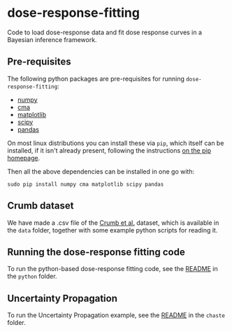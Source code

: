 # dose-response-fitting
Code to load dose-response data and fit dose response curves in a Bayesian inference framework.

## Pre-requisites

The following python packages are pre-requisites for running `dose-response-fitting`:
 * [numpy](http://www.numpy.org/)
 * [cma](https://www.lri.fr/~hansen/cmaes_inmatlab.html#python)
 * [matplotlib](http://matplotlib.org/)
 * [scipy](https://www.scipy.org/)
 * [pandas](http://pandas.pydata.org/)
 
On most linux distributions you can install these via `pip`, which itself can be installed, if it isn't already present, following the instructions [on the pip homepage](https://pip.pypa.io/en/latest/installing/).

Then all the above dependencies can be installed in one go with:
```
sudo pip install numpy cma matplotlib scipy pandas
```

## Crumb dataset

We have made a .csv file of the [Crumb et al.](http://dx.doi.org/10.1016/j.vascn.2016.03.009) dataset, which is available in the `data` folder, together with some example python scripts for reading it.

## Running the dose-response fitting code

To run the python-based dose-response fitting code, see the [README](python/README.md) in the `python` folder.

## Uncertainty Propagation

To run the Uncertainty Propagation example, see the [README](chaste/README.md) in the `chaste` folder.
